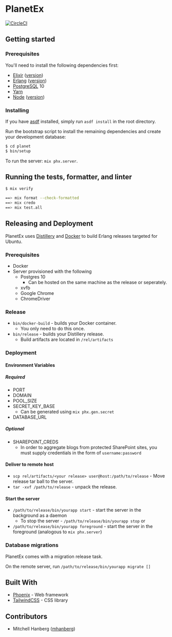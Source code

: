 # PlanetEx

[![CircleCI](https://circleci.com/gh/mhanberg/planet.svg?style=svg)](https://circleci.com/gh/mhanberg/planet)

## Getting started

### Prerequisites

You'll need to install the following dependencies first:

- [Elixir](https://elixir-lang.org/install.html) ([version](https://github.com/mhanberg/planet/blob/master/.tool-versions))
- [Erlang](https://elixir-lang.org/install.html#installing-erlang) ([version](https://github.com/mhanberg/planet/blob/master/.tool-versions))
- [PostgreSQL](https://postgresapp.com/) 10
- [Yarn](https://yarnpkg.com/en/docs/install)
- [Node](#nodejs) ([version](https://github.com/levelhq/level/blob/master/.tool-versions))

### Installing

If you have [asdf](https://github.com/asdf-vm/asdf) installed, simply run `asdf install` in the root directory.

Run the bootstrap script to install the remaining dependencies and create your
development database:

```bash
$ cd planet
$ bin/setup
```

To run the server: `mix phx.server`.

## Running the tests, formatter, and linter

```bash
$ mix verify

==> mix format --check-formatted
==> mix credo
==> mix test.all
```

## Releasing and Deployment

PlanetEx uses [Distillery](https://github.com/bitwalker/distillery/) and [Docker](https://www.docker.com/) to build Erlang releases targeted for Ubuntu.

### Prerequisites

* Docker
* Server provisioned with the following
    * Postgres 10 
        * Can be hosted on the same machine as the release or seperately.
    * xvfb
    * Google Chrome
    * ChromeDriver

### Release

* `bin/docker-build` - builds your Docker container.
    * You only need to do this once.
* `bin/release` - builds your Distillery release.
    * Build artifacts are located in `/rel/artifacts`

### Deployment

#### Environment Variables

##### Required

* PORT
* DOMAIN
* POOL_SIZE
* SECRET_KEY_BASE
    * Can be generated using `mix phx.gen.secret`
* DATABASE_URL

##### Optional

* SHAREPOINT_CREDS
    * In order to aggregate blogs from protected SharePoint sites, you must supply credentials in the form of `username:password`

#### Deliver to remote host
* `scp rel/artifacts/<your release> user@host:/path/to/release` - Move release tar ball to the server.
* `tar -xvf /path/to/release` - unpack the release.

#### Start the server

* `/path/to/release/bin/yourapp start` - start the server in the background as a daemon
    * To stop the server - `/path/to/release/bin/yourapp stop`
or
* `/path/to/release/bin/yourapp foreground` - start the server in the foreground (analogous to `mix phx.server`)

### Database migrations

PlanetEx comes with a migration release task.

On the remote server, run `/path/to/release/bin/yourapp migrate []`

## Built With

- [Phoenix](http://phoenixframework.org/) - Web framework
- [TailwindCSS](https://tailwindcss.com/) - CSS library

## Contributors

- Mitchell Hanberg ([mhanberg](https://www.github.com/mahanberg))
